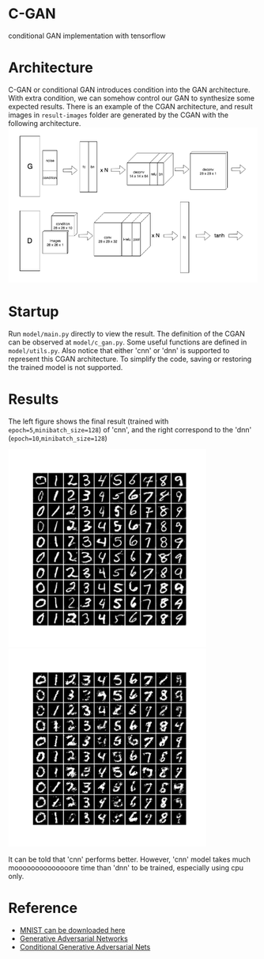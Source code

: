 # C-GAN
conditional GAN implementation with tensorflow

# Architecture
C-GAN or conditional GAN introduces condition into the GAN architecture. With extra condition, we can somehow control our GAN to synthesize some expected results. There is an example of the CGAN architecture, and result images in `result-images` folder are generated by the CGAN with the following architecture.
<img src="c-gan-architecture.png" width="700px"/>

# Startup
Run `model/main.py` directly to view the result. The definition of the CGAN can be observed at `model/c_gan.py`. Some useful functions are defined in `model/utils.py`. Also notice that either 'cnn' or 'dnn' is supported to represent this CGAN architecture. To simplify the code, saving or restoring the trained model is not supported.

# Results
The left figure shows the final result (trained with `epoch=5`,`minibatch_size=128`) of 'cnn', and the right correspond to the 'dnn' (`epoch=10`,`minibatch_size=128`)

<img src="result-images/c-gan-with-cnn.png" width="400px"/><img src="result-images/c-gan-with-dnn.png" width="400px"/>

It can be told that 'cnn' performs better. However, 'cnn' model takes much moooooooooooooore time than 'dnn' to be trained, especially using cpu only.

# Reference
+ [MNIST can be downloaded here](http://yann.lecun.com/exdb/mnist/)
+ [Generative Adversarial Networks](https://arxiv.org/abs/1406.2661)
+ [Conditional Generative Adversarial Nets](https://arxiv.org/abs/1411.1784)
